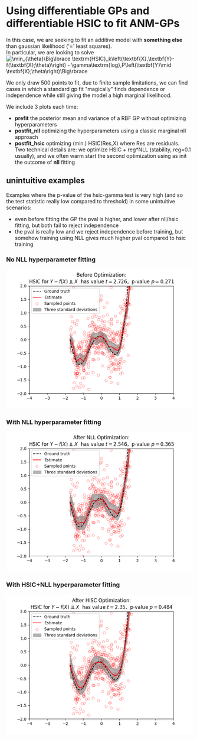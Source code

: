# Using differentiable GPs and differentiable HSIC to fit ANM-GPs

In this case, we are seeking to fit an additive model with **something else** than gaussian likelihood ('=' least squares).  
In particular, we are looking to solve  
![\min_{\theta}\Big\lbrace \textrm{HSIC}_k\left(\textbf{X},\textbf{Y}-f(\textbf{X};\theta)\right) - \gamma\textrm{log}\,P\left(\textbf{Y}\mid \textbf{X};\theta\right)\Big\rbrace](https://render.githubusercontent.com/render/math?math=%5Cmin_%7B%5Ctheta%7D%5CBig%5Clbrace%20%5Ctextrm%7BHSIC%7D_k%5Cleft(%5Ctextbf%7BX%7D%2C%5Ctextbf%7BY%7D-f(%5Ctextbf%7BX%7D%3B%5Ctheta)%5Cright)%20-%20%5Cgamma%5Ctextrm%7Blog%7D%5C%2CP%5Cleft(%5Ctextbf%7BY%7D%5Cmid%20%5Ctextbf%7BX%7D%3B%5Ctheta%5Cright)%5CBig%5Crbrace)

We only draw 500 points to fit, due to finite sample limitations, we can find cases in which a standard gp fit "magically" finds dependence or independence while still giving the model a high marginal likelihood.

We include 3 plots each time:

* **prefit** the posterior mean and variance of a RBF GP without optimizing hyperparameters
* **postfit_nll** optimizing the hyperparameters using a classic marginal nll approach
* **postfit_hsic** optimizing (min.) HSIC(Res,X) where Res are residuals.  
  Two technical details are: we optimize HSIC + reg*NLL (stability, reg=0.1 usually),
  and we often warm start the second optimization using as init the outcome of **nll** fitting


## unintuitive examples

Examples where the p-value of the hsic-gamma test is very high (and so the test statistic really low compared to threshold) in some unintuitive scenarios:
* even before fitting the GP the pval is higher, and lower after nll/hsic fitting, but both fail to reject independence
* the pval is really low and we reject independence before training, but somehow training using NLL gives much higher pval compared to hsic training

### No NLL hyperparameter fitting
![](./unintuitive/one/prefit.png?raw=true)

### With NLL hyperparameter fitting
![](./unintuitive/one/postfit_nll.png?raw=true)

### With HSIC+NLL hyperparameter fitting
![](./unintuitive/one/postfit_hsic.png?raw=true)
